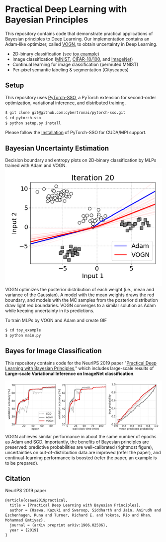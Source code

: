 # Practical Deep Learning with Bayesian Principles
This repository contains code that demonstrate
practical applications of Bayesian principles to Deep Learning. 
Our implementation contains an Adam-like optimizer, called
[VOGN](http://proceedings.mlr.press/v80/khan18a.html),
 to obtain uncertainty in Deep Learning.

- 2D-binary classification (see [toy example](./toy_example))
- Image classification ([MNIST](./classification),
 [CIFAR-10/100](./classification), 
 and [ImageNet](./distributed/classification))
- Continual learning for image classification (permuted MNIST)
- Per-pixel semantic labeling & segmentation (Cityscapes) 

## Setup
This repository uses [PyTorch-SSO](https://github.com/cybertronai/pytorch-sso), a PyTorch extension for second-order optimization, variational inference, and distributed training.

```bash
$ git clone git@github.com:cybertronai/pytorch-sso.git
$ cd pytorch-sso
$ python setup.py install
```
Please follow the 
[Installation](https://github.com/cybertronai/pytorch-sso#installation) 
of PyTorch-SSO for CUDA/MPI support.


## Bayesian Uncertainty Estimation
Decision boundary and entropy plots on 2D-binary classification by MLPs trained 
with Adam and VOGN.
![](./docs/boundary.gif)
VOGN optimizes the posterior distribution of each weight (i.e., mean and variance of the Gaussian). 
A model with the mean weights draws the red boundary, and models with the MC samples from the posterior distribution draw light red boundaries.
VOGN converges to a similar solution as Adam while keeping uncertainty in its predictions.


To train MLPs by VOGN and Adam and create GIF
```bash
$ cd toy_example
$ python main.py
```

## Bayes for Image Classification
This repository contains code for the NeurIPS 2019 paper "[Practical Deep Learning with Bayesian Principles](https://arxiv.org/abs/1906.02506),"
which includes large-scale results of **Large-scale Variational Inference on ImageNet classification**.

![](./docs/curves.png)
VOGN achieves similar performance in about the same number of epochs as Adam and SGD.
Importantly, the benefits of Bayesian principles are preserved: predictive probabilities are well-calibrated (rightmost figure), 
uncertainties on out-of-distribution data are improved (refer the paper),
and continual-learning performance is boosted (refer the paper, an example is to be prepared).  


## Citation
NeurIPS 2019 paper
```
@article{osawa2019practical,
  title = {Practical Deep Learning with Bayesian Principles},
  author = {Osawa, Kazuki and Swaroop, Siddharth and Jain, Anirudh and Eschenhagen, Runa and Turner, Richard E. and Yokota, Rio and Khan, Mohammad Emtiyaz},
  journal = {arXiv preprint arXiv:1906.02506},
  year = {2019}
}
```
